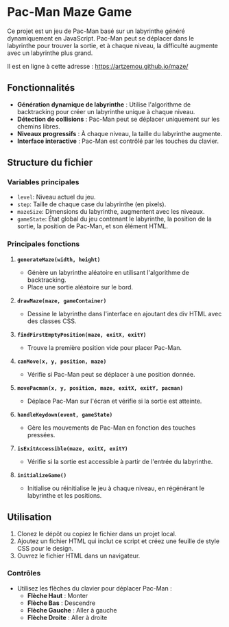 # Pac-Man Maze Game

Ce projet est un jeu de Pac-Man basé sur un labyrinthe généré dynamiquement en JavaScript. Pac-Man peut se déplacer dans le labyrinthe pour trouver la sortie, et à chaque niveau, la difficulté augmente avec un labyrinthe plus grand.

Il est en ligne à cette adresse : https://artzemou.github.io/maze/

## Fonctionnalités

- **Génération dynamique de labyrinthe** : Utilise l'algorithme de backtracking pour créer un labyrinthe unique à chaque niveau.
- **Détection de collisions** : Pac-Man peut se déplacer uniquement sur les chemins libres.
- **Niveaux progressifs** : À chaque niveau, la taille du labyrinthe augmente.
- **Interface interactive** : Pac-Man est contrôlé par les touches du clavier.

## Structure du fichier

### Variables principales

- `level`: Niveau actuel du jeu.
- `step`: Taille de chaque case du labyrinthe (en pixels).
- `mazeSize`: Dimensions du labyrinthe, augmentent avec les niveaux.
- `gameState`: État global du jeu contenant le labyrinthe, la position de la sortie, la position de Pac-Man, et son élément HTML.

### Principales fonctions

1. **`generateMaze(width, height)`**
   - Génère un labyrinthe aléatoire en utilisant l'algorithme de backtracking.
   - Place une sortie aléatoire sur le bord.

2. **`drawMaze(maze, gameContainer)`**
   - Dessine le labyrinthe dans l'interface en ajoutant des div HTML avec des classes CSS.

3. **`findFirstEmptyPosition(maze, exitX, exitY)`**
   - Trouve la première position vide pour placer Pac-Man.

4. **`canMove(x, y, position, maze)`**
   - Vérifie si Pac-Man peut se déplacer à une position donnée.

5. **`movePacman(x, y, position, maze, exitX, exitY, pacman)`**
   - Déplace Pac-Man sur l'écran et vérifie si la sortie est atteinte.

6. **`handleKeydown(event, gameState)`**
   - Gère les mouvements de Pac-Man en fonction des touches pressées.

7. **`isExitAccessible(maze, exitX, exitY)`**
   - Vérifie si la sortie est accessible à partir de l'entrée du labyrinthe.

8. **`initializeGame()`**
   - Initialise ou réinitialise le jeu à chaque niveau, en régénérant le labyrinthe et les positions.

## Utilisation

1. Clonez le dépôt ou copiez le fichier dans un projet local.
2. Ajoutez un fichier HTML qui inclut ce script et créez une feuille de style CSS pour le design.
3. Ouvrez le fichier HTML dans un navigateur.

### Contrôles

- Utilisez les flèches du clavier pour déplacer Pac-Man :
  - **Flèche Haut** : Monter
  - **Flèche Bas** : Descendre
  - **Flèche Gauche** : Aller à gauche
  - **Flèche Droite** : Aller à droite
